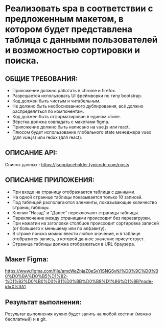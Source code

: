# Реализовать spa в соответствии с предложенным макетом, в котором будет представлена таблица с данными пользователей и возможностью сортировки и поиска.

## ОБЩИЕ ТРЕБОВАНИЯ: 

- Приложение должно работать в chrome и firefox. 
- Разрешается использовать UI фреймворки по типу bootstrap.
- Код должен быть чистым и читабельным. 
- Не должно быть необоснованного дублирования, всё должно распределяться по компонентам.
- Код должен быть отформатирован в едином стиле. 
- Вёрстка должна совпадать с макетами figma.
- Приложение должно быть написано на vue.js или react.
- Плюсом будет использование глобального state менеджера vuex (для vue.js) или redux (для react).

## ОПИСАНИЕ API:
Список данных : https://jsonplaceholder.typicode.com/posts 

## ОПИСАНИЕ ПРИЛОЖЕНИЯ:
- При входе на страницу отображается таблица с данными.
- На одной странице таблицы показывается только 10 записей.
- Под таблицей располагаются элементы, показывающие количество страниц таблицы.
- Кнопки “Назад” и “Далее” переключают страницы таблицы.
- Переключение между страницами происходит без перезагрузки. 
- При нажатии на заголовки столбцов происходит сортировка записей (от большего к меньшему или по алфавиту).
- В строке поиска можно ввести любое значение, и в таблице отобразится запись, в которой данное значение присутствует.
- Страница таблицы должна отображаться в URL браузера.
## Макет Figma:
https://www.figma.com/file/amcWeZhjaZ0eSyYiSNG6vN/%D0%9C%D0%B0%D0%BA%D0%B5%D1%82-%D1%82%D0%B0%D0%B1%D0%BB%D0%B8%D1%86%D1%8B?node-id=0%3A1 
## Результат выполнения:
Результат выполнения нужно будет залить на любой хостинг (можно бесплатный) и в git.
